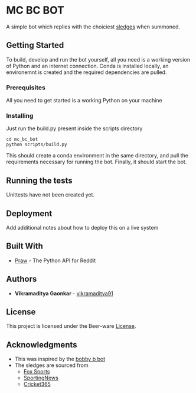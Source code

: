 # MC BC BOT

A simple bot which replies with the choiciest [sledges](https://en.wikipedia.org/wiki/Sledging_(cricket)) when summoned.


## Getting Started
To build, develop and run the bot yourself, all you need is a working version of Python and an internet connection.
Conda is installed locally, an environemnt is created and the required dependencies are pulled.
### Prerequisites

All you need to get started is a working Python on your machine

### Installing

Just run the build.py present inside the scripts directory
```
cd mc_bc_bot
python scripts/build.py
```
This should create a conda environment in the same directory,
 and pull the requirements necessary for running the bot.
 Finally, it should start the bot.

## Running the tests

Unittests have not been created yet.




## Deployment

Add additional notes about how to deploy this on a live system

## Built With

* [Praw](https://github.com/praw-dev/praw) - The Python API for Reddit


## Authors

* **Vikramaditya Gaonkar** - [vikramaditya91](https://github.com/vikramaditya91)


## License

This project is licensed under the Beer-ware [License](License.md). 

## Acknowledgments

* This was inspired by the [bobby b bot](https://github.com/bobby-b-bot)
* The sledges are sourced from
  * [Fox Sports](https://www.foxsports.com.au/cricket/the-ashes/the-ashes-2015-australia-and-englands-greatest-ashes-sledges/news-story/762252c18e2c632815b38f672bb56a08)
  * [SportingNews](https://www.sportingnews.com/au/cricket/list/ten-best-cricketing-sledges-in-history-warning-contains-coarse-language/h6dnke5x19vo1el7rg13bs695)
  * [Cricket365](https://www.cricket365.com/cricket-features/watch-the-windows-seven-of-the-best-cricket-sledges/)
